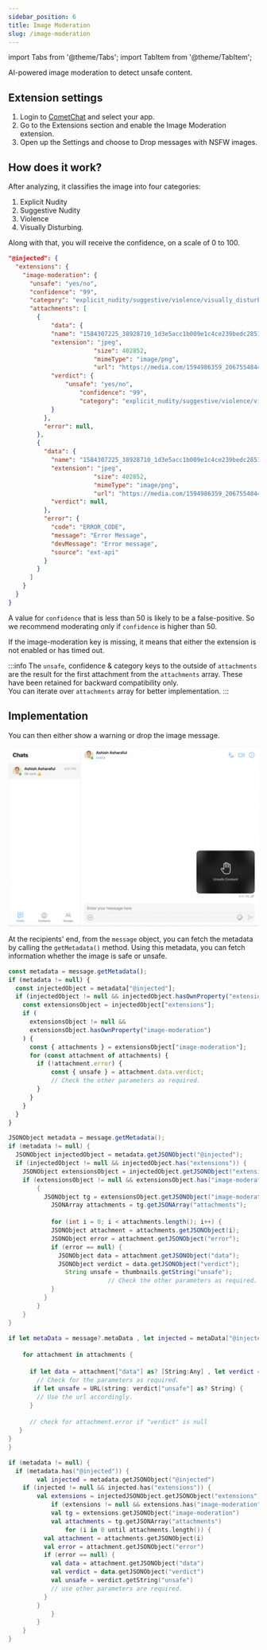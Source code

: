 ```yaml
---
sidebar_position: 6
title: Image Moderation
slug: /image-moderation
---
```

import Tabs from '@theme/Tabs';
import TabItem from '@theme/TabItem';

AI-powered image moderation to detect unsafe content.

## Extension settings

1. Login to [CometChat](https://app.cometchat.com/login) and select your app.
2. Go to the Extensions section and enable the Image Moderation extension.
3. Open up the Settings and choose to Drop messages with NSFW images.

## How does it work?

After analyzing, it classifies the image into four categories:

1. Explicit Nudity
2. Suggestive Nudity
3. Violence
4. Visually Disturbing.

Along with that, you will receive the confidence, on a scale of 0 to 100.

<Tabs>
<TabItem value="JSON" label="JSON">

```json
"@injected": {
  "extensions": {
    "image-moderation": {
      "unsafe": "yes/no",
      "confidence": "99",
      "category": "explicit_nudity/suggestive/violence/visually_disturbing",
      "attachments": [
        {
        	"data": {
            "name": "1584307225_38928710_1d3e5acc1b009e1c4ce239bedc2851f9.jpeg",
            "extension": "jpeg",
						"size": 402852,
						"mimeType": "image/png",
						"url": "https://media.com/1594986359_2067554844_9.png",
          	"verdict": {
            	"unsafe": "yes/no",
      				"confidence": "99",
      				"category": "explicit_nudity/suggestive/violence/visually_disturbing",
            }
          },
          "error": null,
        },
        {
          "data": {
          	"name": "1584307225_38928710_1d3e5acc1b009e1c4ce239bedc2851f9.jpeg",
            "extension": "jpeg",
						"size": 402852,
						"mimeType": "image/png",
						"url": "https://media.com/1594986359_2067554844_9.png",
            "verdict": null,
          },
          "error": {
          	"code": "ERROR_CODE",
            "message": "Error Message",
            "devMessage": "Error message",
            "source": "ext-api"
          }
        }
      ]
    }
  }
}
```
</TabItem>
</Tabs>



A value for `confidence` that is less than 50 is likely to be a false-positive. So we recommend moderating only if `confidence` is higher than 50.

If the image-moderation key is missing, it means that either the extension is not enabled or has timed out.

:::info
 The `unsafe`, confidence & category keys to the outside of `attachments` are the result for the first attachment from the `attachments` array. These have been retained for backward compatibility only.<br/> You can iterate over `attachments` array for better implementation.
:::

## Implementation

You can then either show a warning or drop the image message. 

![](./assets/3azkty7v69ivt0o8g6i1zt26wqjudtkenwdjw5ua9mku21rfbr8zous9yuaqrlh0.png)

At the recipients' end, from the `message` object, you can fetch the metadata by calling the  `getMetadata()` method. Using this metadata, you can fetch information whether the image is safe or unsafe.

<Tabs>
<TabItem value="Javascript" label="Javascript">

```javascript
const metadata = message.getMetadata();
if (metadata != null) {
  const injectedObject = metadata["@injected"];
  if (injectedObject != null && injectedObject.hasOwnProperty("extensions")) {
    const extensionsObject = injectedObject["extensions"];
    if (
      extensionsObject != null &&
      extensionsObject.hasOwnProperty("image-moderation")
    ) {
      const { attachments } = extensionsObject["image-moderation"];
      for (const attachment of attachments) {
        if (!attachment.error) {
        	const { unsafe } = attachment.data.verdict;
        	// Check the other parameters as required.
        }
      }
    }
  }
}
```
</TabItem>
<TabItem value="Java" label="Java">

```java
JSONObject metadata = message.getMetadata();
if (metadata != null) {
  JSONObject injectedObject = metadata.getJSONObject("@injected");
  if (injectedObject != null && injectedObject.has("extensions")) {
    JSONObject extensionsObject = injectedObject.getJSONObject("extensions");
    if (extensionsObject != null && extensionsObject.has("image-moderation"))
        {
          JSONObject tg = extensionsObject.getJSONObject("image-moderation");
      		JSONArray attachments = tg.getJSONArray("attachments");

      		for (int i = 0; i < attachments.length(); i++) {
            JSONObject attachment = attachments.getJSONObject(i);
            JSONObject error = attachment.getJSONObject("error");
            if (error == null) {
              JSONObject data = attachment.getJSONObject("data");
              JSONObject verdict = data.getJSONObject("verdict");
            	String unsafe = thumbnails.getString("unsafe");
							// Check the other parameters as required.
            }
          }
        }
    }
}
```
</TabItem>
<TabItem value="Swift" label="Swift">

```swift
if let metaData = message?.metaData , let injected = metaData["@injected"] as? [String : Any], let extensions = injected["extensions"] as? [String : Any], let attachments = extensions["image-moderation"] as? [[String : Any]] {

    for attachment in attachments {

      if let data = attachment["data"] as? [String:Any] , let verdict = data["verdict"] as? [String:any] {
    	// Check for the parameters as required.
       if let unsafe = URL(string: verdict["unsafe"] as? String) {
        // Use the url accordingly.
      }
      
      // check for attachment.error if "verdict" is null
   }
}
}
```
</TabItem>
<TabItem value="Kotlin" label="Kotlin">

```kotlin
if (metadata != null) {
  if (metadata.has("@injected")) {
		val injected = metadata.getJSONObject("@injected")
    if (injected != null && injected.has("extensions")) {
    	val extensions = injectedJSONObject.getJSONObject("extensions")
			if (extensions != null && extensions.has("image-moderation")) {
  			val tg = extensions.getJSONObject("image-moderation")
  			val attachments = tg.getJSONArray("attachments")
				for (i in 0 until attachments.length()) {
          val attachment = attachments.getJSONObject(i)
          val error = attachment.getJSONObject("error")
          if (error == null) {
            val data = attachment.getJSONObject("data")
            val verdict = data.getJSONObject("verdict")
          	val unsafe = verdict.getString("unsafe")
            // use other parameters are required.
          }
        }
			}
		}
	}
}
```
</TabItem>
</Tabs>

